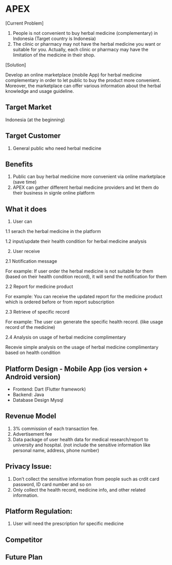 # APEX

[Current Problem]
1. People is not convenient to buy herbal medicine (complementary) in Indonesia (Target country is Indonesia)
2. The clinic or pharmacy may not have the herbal medicine you want or suitable for you. 
Actually, each clinic or pharmacy may have the limitation of the medicine in their shop.
 
[Solution]

Develop an online marketplace (mobile App) for herbal medicine complementary in order to let public to buy the product more convenient. 
Moreover, the marketplace can offer various information about the herbal knowledge and usage guideline.
 
## Target Market
Indonesia (at the beginning)

## Target Customer
1. General public who need herbal medicine

## Benefits
1. Public can buy herbal medicine more convenient via online marketplace (save time)
2. APEX can gather different herbal medicine providers and let them do their business in signle online platform 
 
## What it does
1. User can 

1.1 serach the herbal medicine in the platform 

1.2 input/update their health condition for herbal medicine analysis

 
2. User receive

2.1 Notification message

For example:
If user order the herbal medicine is not suitable for them (based on their health condition record), it will send the notification for them 
 
2.2 Report for medicine product

For example:
You can receive the updated report for the medicine product which is ordered before or from report subscription 
 
2.3 Retrieve of specific record

For example:
The user can generate the specific health record. (like usage record of the medicine) 

2.4 Analysis on usage of herbal medicine complimentary 

Recevie simple analysis on the usage of herbal medicine complimentary based on health condition

## Platform Design - Mobile App (ios version + Android version)
* Frontend: Dart (Flutter framework)
* Backend: Java
* Database Design Mysql

## Revenue Model
1. 3% commission of each transaction fee.
2. Advertisement fee
3. Data package of user health data for medical research/report to university and hospital. (not include the sensitive information like personal name, address, phone number)

## Privacy Issue:
1. Don’t collect the sensitive information from people such as crdit card password, ID card number and so on
2. Only collect the health record, medicine info, and other related information.

## Platform Regulation:
1. User will need the prescription for specific medicine

## Competitor

## Future Plan



